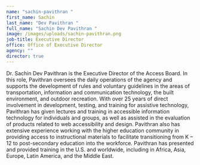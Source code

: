 ```yaml
---
name: "sachin-pavithran "
first_name: Sachin
last_name: "Dev Pavithran "
full_name: "Sachin Dev Pavithran "
image: /images/uploads/sachin-pavithran.png
job-title: Executive Director
office: Office of Executive Director
agency: ""
director: true
---
```

Dr. Sachin Dev Pavithran is the Executive Director of the Access Board. In this role, Pavithran oversees the daily operations of the agency and supports the development of rules and voluntary guidelines in the areas of transportation, information and communication technology, the built environment, and outdoor recreation. With over 25 years of direct involvement in development, testing, and training for assistive technology, Pavithran has given lectures and training in accessible information technology for individuals and groups, as well as assisted in the evaluation of products related to web accessibility and design. Pavithran also has extensive experience working with the higher education community in providing access to instructional materials to facilitate transitioning from K – 12 to post-secondary education into the workforce. Pavithran has presented and provided training in the U.S. and worldwide, including in Africa, Asia, Europe, Latin America, and the Middle East.
